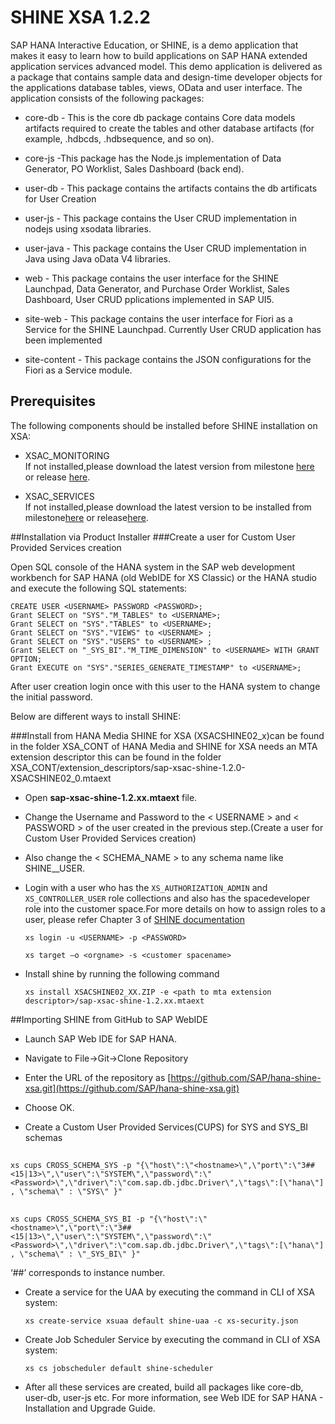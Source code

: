 SHINE XSA 1.2.2
===============
SAP HANA Interactive Education, or SHINE, is a demo application that makes it easy to learn how to build applications on SAP HANA extended application services advanced model. This demo application is delivered as a package that contains sample data and design-time developer objects for the applications database tables, views, OData and user interface.
The application consists of the following packages:



- core-db - This is the core db package contains Core data models artifacts required to create the tables and other database artifacts (for example, .hdbcds, .hdbsequence, and so on).


- core-js -This package has the Node.js implementation of Data Generator, PO Worklist, Sales Dashboard (back end).


- user-db - This package contains the artifacts contains the db artificats for User Creation 


- user-js - This package contains the User CRUD implementation in nodejs using xsodata libraries.

- user-java - This package contains the User CRUD implementation in Java using Java oData V4 libraries.

- web - This package contains the user interface for the SHINE Launchpad, Data Generator, and Purchase Order Worklist, Sales Dashboard, User CRUD pplications implemented in SAP UI5.

- site-web - This package contains the user interface for Fiori as a Service for the SHINE Launchpad. Currently User CRUD application has been implemented

- site-content - This package contains the JSON configurations for the Fiori as a Service module.

## Prerequisites
The following components should be installed before SHINE installation on XSA:

- XSAC_MONITORING   
If not installed,please download the latest version from milestone [here](http://nexus.wdf.sap.corp:8081/nexus/content/repositories/build.releases/com/sap/xsa/admin/sap-xsac-admin) or release [here](http://nexus.wdf.sap.corp:8081/nexus/content/repositories/build.milestones/com/sap/xsa/admin/sap-xsac-admin/).


- XSAC_SERVICES   
If not installed,please download the latest version to be installed from milestone[here](http://nexus.wdf.sap.corp:8081/nexus/content/repositories/deploy.milestones.xmake/com/sap/xs/jobscheduler/jobscheduler-assembly/ "here") or release[here](http://nexus.wdf.sap.corp:8081/nexus/content/repositories/build.releases.xmake/com/sap/xs/jobscheduler/jobscheduler-assembly/).

##Installation via Product Installer 
###Create a user for Custom User Provided Services creation

Open SQL console of the HANA system in the SAP web development workbench for SAP HANA (old WebIDE for XS Classic) or the HANA studio and execute the following SQL statements:

    CREATE USER <USERNAME> PASSWORD <PASSWORD>;  
    Grant SELECT on "SYS"."M_TABLES" to <USERNAME>;
    Grant SELECT on "SYS"."TABLES" to <USERNAME>;
    Grant SELECT on "SYS"."VIEWS" to <USERNAME> ;
    Grant SELECT on "SYS"."USERS" to <USERNAME> ;
    Grant SELECT on "_SYS_BI"."M_TIME_DIMENSION" to <USERNAME> WITH GRANT OPTION;
    Grant EXECUTE on "SYS"."SERIES_GENERATE_TIMESTAMP" to <USERNAME>;
 
After user creation login once with this user to the HANA system to change the initial password.   



Below are different ways to install SHINE:

###Install from HANA Media
SHINE for XSA (XSACSHINE02_x)can be found in the folder XSA_CONT of HANA Media and SHINE for XSA needs an MTA extension descriptor this can be found in the folder XSA_CONT/extension_descriptors/sap-xsac-shine-1.2.0-XSACSHINE02_0.mtaext

- Open **sap-xsac-shine-1.2.xx.mtaext** file.

- Change the Username and Password to the < USERNAME > and < PASSWORD > of the user created in the previous step.(Create a user for Custom User Provided Services creation)

- Also change the < SCHEMA_NAME > to any schema name like SHINE__USER. 

-  Login with a user who has the `XS_AUTHORIZATION_ADMIN` and `XS_CONTROLLER_USER` role collections and also has the spacedeveloper role into the customer space.For more details on how to assign roles to a user, please refer Chapter 3 of [SHINE documentation](http://help.sap.com/hana/SAP_HANA_Interactive_Education_SHINE_for_SAP_HANA_XS_Advanced_Model_en.pdf)

    `xs login -u <USERNAME> -p <PASSWORD>`   

     `xs target –o <orgname> -s <customer spacename>`
     
- Install shine by running the following command 


     `xs install XSACSHINE02_XX.ZIP -e <path to mta extension descriptor>/sap-xsac-shine-1.2.xx.mtaext`


##Importing SHINE from GitHub to SAP WebIDE

- Launch SAP Web IDE for SAP HANA.

- Navigate to File->Git->Clone Repository
- Enter the URL of the repository as [https://github.com/SAP/hana-shine-xsa.git](https://github.com/SAP/hana-shine-xsa.git)

- Choose OK.

- Create a Custom User Provided Services(CUPS) for SYS and SYS_BI schemas

##
    xs cups CROSS_SCHEMA_SYS -p "{\"host\":\"<hostname>\",\"port\":\"3##<15|13>\",\"user\":\"SYSTEM\",\"password\":\"<Password>\",\"driver\":\"com.sap.db.jdbc.Driver\",\"tags\":[\"hana\"] , \"schema\" : \"SYS\" }"

   

##

     
    xs cups CROSS_SCHEMA_SYS_BI -p "{\"host\":\"<hostname>\",\"port\":\"3##<15|13>\",\"user\":\"SYSTEM\",\"password\":\"<Password>\",\"driver\":\"com.sap.db.jdbc.Driver\",\"tags\":[\"hana\"] , \"schema\" : \"_SYS_BI\" }"

‘##’ corresponds to instance number.

- Create a service for the UAA by executing the command in CLI of XSA system:

    `xs create-service xsuaa default shine-uaa -c xs-security.json`

- Create Job Scheduler Service by executing the command in CLI of XSA system:
  
    `xs cs jobscheduler default shine-scheduler`

- After all these services are created, build all packages like core-db, user-db, user-js etc.
For more information, see Web IDE for SAP HANA - Installation and Upgrade Guide.
